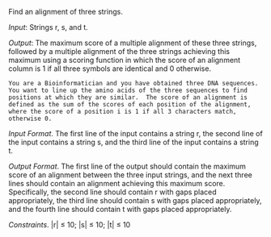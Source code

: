 Find an alignment of three strings.

*Input*: Strings r, s, and t.

*Output*: The maximum score of a multiple alignment of these three strings, followed by a multiple alignment of the three strings achieving this maximum using a scoring function in which the score of an alignment column is 1 if all three symbols are identical and 0 otherwise.

    You are a Bioinformatician and you have obtained three DNA sequences. You want to line up the amino acids of the three sequences to find positions at which they are similar.  The score of an alignment is defined as the sum of the scores of each position of the alignment, where the score of a position i is 1 if all 3 characters match, otherwise 0.

*Input Format*. The first line of the input contains a string r, the second line of the input contains a string s, and the third line of the input contains a string t.

*Output Format*. The first line of the output should contain the maximum score of an alignment between the three input strings, and the next three lines should contain an alignment achieving this maximum score. Specifically, the second line should contain r with gaps placed appropriately, the third line should contain s with gaps placed appropriately, and the fourth line should contain t with gaps placed appropriately.


*Constraints*. |r| ≤ 10; |s| ≤ 10; |t| ≤ 10